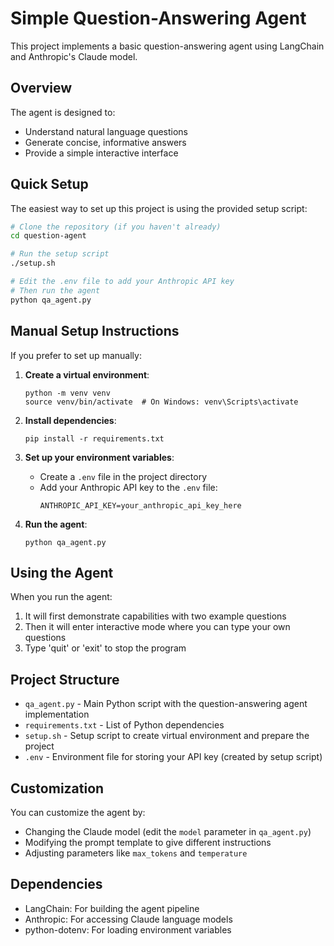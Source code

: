 # Simple Question-Answering Agent

This project implements a basic question-answering agent using LangChain and Anthropic's Claude model.

## Overview

The agent is designed to:
- Understand natural language questions
- Generate concise, informative answers 
- Provide a simple interactive interface

## Quick Setup

The easiest way to set up this project is using the provided setup script:

```bash
# Clone the repository (if you haven't already)
cd question-agent

# Run the setup script
./setup.sh

# Edit the .env file to add your Anthropic API key
# Then run the agent
python qa_agent.py
```

## Manual Setup Instructions

If you prefer to set up manually:

1. **Create a virtual environment**:
   ```
   python -m venv venv
   source venv/bin/activate  # On Windows: venv\Scripts\activate
   ```

2. **Install dependencies**:
   ```
   pip install -r requirements.txt
   ```

3. **Set up your environment variables**:
   - Create a `.env` file in the project directory
   - Add your Anthropic API key to the `.env` file:
     ```
     ANTHROPIC_API_KEY=your_anthropic_api_key_here
     ```

4. **Run the agent**:
   ```
   python qa_agent.py
   ```

## Using the Agent

When you run the agent:

1. It will first demonstrate capabilities with two example questions
2. Then it will enter interactive mode where you can type your own questions
3. Type 'quit' or 'exit' to stop the program

## Project Structure

- `qa_agent.py` - Main Python script with the question-answering agent implementation
- `requirements.txt` - List of Python dependencies
- `setup.sh` - Setup script to create virtual environment and prepare the project
- `.env` - Environment file for storing your API key (created by setup script)

## Customization

You can customize the agent by:

- Changing the Claude model (edit the `model` parameter in `qa_agent.py`)
- Modifying the prompt template to give different instructions
- Adjusting parameters like `max_tokens` and `temperature`

## Dependencies

- LangChain: For building the agent pipeline
- Anthropic: For accessing Claude language models
- python-dotenv: For loading environment variables 